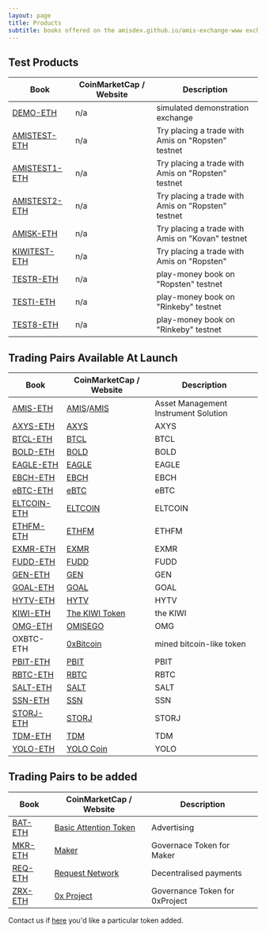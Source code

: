 ```yaml
---
layout: page
title: Products
subtitle: books offered on the amisdex.github.io/amis-exchange-www exchange
---
```


## Test Products

|Book|CoinMarketCap / Website|Description|
|------|----|----|
|[DEMO-ETH](http://amisdex.github.io/amis-exchange-www/exchange/?pairId=DEMO-ETH&vu=1)|n/a|simulated demonstration exchange|
|[AMISTEST-ETH](http://amisdex.github.io/amis-exchange-www/exchange/?pairId=AMISTEST-ETH)|n/a|Try placing a trade with Amis on "Ropsten" testnet|
|[AMISTEST1-ETH](http://amisdex.github.io/amis-exchange-www/exchange/?pairId=AMISTEST1-ETH)|n/a|Try placing a trade with Amis on "Ropsten" testnet|
|[AMISTEST2-ETH](http://amisdex.github.io/amis-exchange-www/exchange/?pairId=AMISTEST2-ETH)|n/a|Try placing a trade with Amis on "Ropsten" testnet|
|[AMISK-ETH](http://amisdex.github.io/amis-exchange-www/exchange/?pairId=AMISK-ETH)|n/a|Try placing a trade with Amis on "Kovan" testnet|
|[KIWITEST-ETH](https://amisdex.github.io/amis-exchange-www/exchange/?pairId=KIWITEST-ETH)|n/a|Try placing a trade with Amis on "Ropsten"
|[TESTR-ETH](http://amisdex.github.io/amis-exchange-www/exchange/?pairId=TESTR-ETH)|n/a|play-money book on "Ropsten" testnet|
|[TESTI-ETH](http://amisdex.github.io/amis-exchange-www/exchange/?pairId=TESTI-ETH)|n/a|play-money book on "Rinkeby" testnet|
|[TEST8-ETH](http://amisdex.github.io/amis-exchange-www/exchange/?pairId=TEST8-ETH)|n/a|play-money book on "Rinkeby" testnet|

## Trading Pairs Available At Launch

|Book|CoinMarketCap / Website|Description|
|------|----|----|
|[AMIS-ETH](http://amisdex.github.io/amis-exchange-www/exchange/?pairId=AMIS-ETH)|[AMIS](https://coinmarketcap.com/currencies/amis/)/[AMIS](https://github.com/amisolution/ERC20-AMIS/)|Asset Management Instrument Solution|
|[AXYS-ETH](http://amisdex.github.io/amis-exchange-www/exchange/?pairId=GEN-ETH)|[AXYS](https://thekiwi.online/)|AXYS|
|[BTCL-ETH](http://amisdex.github.io/amis-exchange-www/exchange/?pairId=BTCL-ETH)|[BTCL](https://thekiwi.online/)|BTCL|
|[BOLD-ETH](http://amisdex.github.io/amis-exchange-www/exchange/?pairId=BOLD-ETH)|[BOLD](https://thekiwi.online/)|BOLD|
|[EAGLE-ETH](http://amisdex.github.io/amis-exchange-www/exchange/?pairId=EAGLE-ETH)|[EAGLE](https://thekiwi.online/)|EAGLE|
|[EBCH-ETH](http://amisdex.github.io/amis-exchange-www/exchange/?pairId=EBCH-ETH)|[EBCH](https://thekiwi.online/)|EBCH|
|[eBTC-ETH](http://amisdex.github.io/amis-exchange-www/exchange/?pairId=eBTC-ETH)|[eBTC](https://thekiwi.online/)|eBTC|
|[ELTCOIN-ETH](http://amisdex.github.io/amis-exchange-www/exchange/?pairId=ELTCOIN-ETH)|[ELTCOIN](https://thekiwi.online/)|ELTCOIN|
|[ETHFM-ETH](http://amisdex.github.io/amis-exchange-www/exchange/?pairId=ETHFM-ETH)|[ETHFM](https://thekiwi.online/)|ETHFM|
|[EXMR-ETH](http://amisdex.github.io/amis-exchange-www/exchange/?pairId=EXMR-ETH)|[EXMR](https://thekiwi.online/)|EXMR|
|[FUDD-ETH](http://amisdex.github.io/amis-exchange-www/exchange/?pairId=FUDD-ETH)|[FUDD](https://thekiwi.online/)|FUDD|
|[GEN-ETH](http://amisdex.github.io/amis-exchange-www/exchange/?pairId=GEN-ETH)|[GEN](https://thekiwi.online/)|GEN|
|[GOAL-ETH](http://amisdex.github.io/amis-exchange-www/exchange/?pairId=GOAL-ETH)|[GOAL](https://thekiwi.online/)|GOAL|
|[HYTV-ETH](http://amisdex.github.io/amis-exchange-www/exchange/?pairId=HYTV-ETH)|[HYTV](https://thekiwi.online/)|HYTV|
|[KIWI-ETH](http://amisdex.github.io/amis-exchange-www/exchange/?pairId=KIWI-ETH)|[The KIWI Token](https://thekiwi.online/)|the KIWI|
|[OMG-ETH](http://amisdex.github.io/amis-exchange-www/exchange/?pairId=OMG-ETH)|[OMISEGO](http:///)|OMG|
|OXBTC-ETH|[0xBitcoin](http://0xbitcoin.org/)|mined bitcoin-like token|
|[PBIT-ETH](http://amisdex.github.io/amis-exchange-www/exchange/?pairId=PBIT-ETH)|[PBIT](https://thekiwi.online/)|PBIT|
|[RBTC-ETH](http://amisdex.github.io/amis-exchange-www/exchange/?pairId=RBTC-ETH)|[RBTC](https://thekiwi.online/)|RBTC|
|[SALT-ETH](http://amisdex.github.io/amis-exchange-www/exchange/?pairId=SALT-ETH)|[SALT](https://thekiwi.online/)|SALT|
|[SSN-ETH](http://amisdex.github.io/amis-exchange-www/exchange/?pairId=SSN-ETH)|[SSN](https://thekiwi.online/)|SSN|
|[STORJ-ETH](http://amisdex.github.io/amis-exchange-www/exchange/?pairId=SSN-ETH)|[STORJ](https://thekiwi.online/)|STORJ|
|[TDM-ETH](http://amisdex.github.io/amis-exchange-www/exchange/?pairId=TDM-ETH)|[TDM](https://thekiwi.online/)|TDM|
|[YOLO-ETH](http://amisdex.github.io/amis-exchange-www/exchange/?pairId=AMIS-ETH)|[YOLO Coin](https://thekiwi.online/)|YOLO|


## Trading Pairs to be added

|Book|CoinMarketCap / Website|Description|
|------|----|----|
|[BAT-ETH](http://amisdex.github.io/amis-exchange-www/exchange/?pairId=BAT-ETH)|[Basic Attention Token](https://coinmarketcap.com/currencies/basic-attention-token/)|Advertising|
|[MKR-ETH](http://amisdex.github.io/amis-exchange-www/exchange/?pairId=MKR-ETH)|[Maker](https://coinmarketcap.com/currencies/maker/)|Governace Token for Maker|
|[REQ-ETH](http://amisdex.github.io/amis-exchange-www/exchange/?pairId=REQ-ETH)|[Request Network](https://coinmarketcap.com/currencies/request-network/)|Decentralised payments|
|[ZRX-ETH](http://amisdex.github.io/amis-exchange-www/exchange/?pairId=ZRX-ETH)|[0x Project](https://coinmarketcap.com/currencies/0x/)|Governance Token for 0xProject|

Contact us if [here](https://amisdex.github.io/amis-exchange-www/help/listing-a-token/) you'd like a particular token added.
